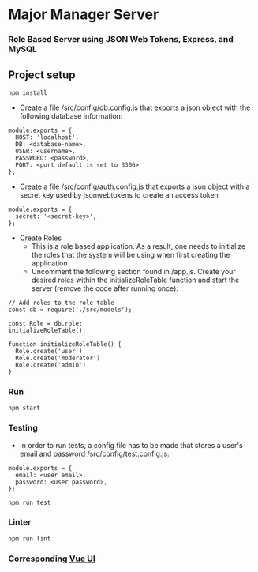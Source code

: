 # Major Manager Server
### Role Based Server using JSON Web Tokens, Express, and MySQL
 


## Project setup
```
npm install
```

* Create a file /src/config/db.config.js that exports a json object with the following database information: 
```
module.exports = {
  HOST: 'localhost',
  DB: <database-name>,
  USER: <username>,
  PASSWORD: <password>,
  PORT: <port default is set to 3306>
};

```
* Create a file /src/config/auth.config.js that exports a json object with a secret key used by jsonwebtokens to create an access token
```
module.exports = {
  secret: '<secret-key>',
};

```
* Create Roles
    * This is a role based application. As a result, one needs to initialize the roles that the system will be using when first creating the application
    * Uncomment the following section found in /app.js. Create your desired roles within the initializeRoleTable function and start the server (remove the code after running once):
```
// Add roles to the role table
const db = require('./src/models');

const Role = db.role;
initializeRoleTable();

function initializeRoleTable() {
  Role.create('user')
  Role.create('moderator')
  Role.create('admin')
}
```


### Run
```
npm start
```
### Testing
* In order to run tests, a config file has to be made that stores a user's email and password 
/src/config/test.config.js:
```
module.exports = {
  email: <user email>,
  password: <user password>,
};

```
```
npm run test
```
### Linter
```
npm run lint
```
### Corresponding [Vue UI](https://github.com/jakewhite8/major-manager-ui)
